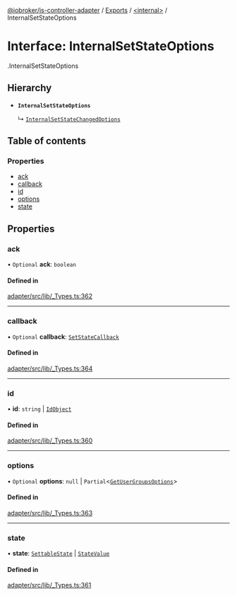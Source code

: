 [@iobroker/js-controller-adapter](../README.md) / [Exports](../modules.md) / [<internal\>](../modules/internal_.md) / InternalSetStateOptions

# Interface: InternalSetStateOptions

[<internal>](../modules/internal_.md).InternalSetStateOptions

## Hierarchy

- **`InternalSetStateOptions`**

  ↳ [`InternalSetStateChangedOptions`](internal_.InternalSetStateChangedOptions.md)

## Table of contents

### Properties

- [ack](internal_.InternalSetStateOptions.md#ack)
- [callback](internal_.InternalSetStateOptions.md#callback)
- [id](internal_.InternalSetStateOptions.md#id)
- [options](internal_.InternalSetStateOptions.md#options)
- [state](internal_.InternalSetStateOptions.md#state)

## Properties

### ack

• `Optional` **ack**: `boolean`

#### Defined in

[adapter/src/lib/_Types.ts:362](https://github.com/ioBroker/ioBroker.js-controller/blob/a67344d3/packages/adapter/src/lib/_Types.ts#L362)

___

### callback

• `Optional` **callback**: [`SetStateCallback`](../modules/internal_.md#setstatecallback)

#### Defined in

[adapter/src/lib/_Types.ts:364](https://github.com/ioBroker/ioBroker.js-controller/blob/a67344d3/packages/adapter/src/lib/_Types.ts#L364)

___

### id

• **id**: `string` \| [`IdObject`](internal_.IdObject.md)

#### Defined in

[adapter/src/lib/_Types.ts:360](https://github.com/ioBroker/ioBroker.js-controller/blob/a67344d3/packages/adapter/src/lib/_Types.ts#L360)

___

### options

• `Optional` **options**: ``null`` \| `Partial`<[`GetUserGroupsOptions`](internal_.GetUserGroupsOptions.md)\>

#### Defined in

[adapter/src/lib/_Types.ts:363](https://github.com/ioBroker/ioBroker.js-controller/blob/a67344d3/packages/adapter/src/lib/_Types.ts#L363)

___

### state

• **state**: [`SettableState`](../modules/internal_.md#settablestate) \| [`StateValue`](../modules/internal_.md#statevalue)

#### Defined in

[adapter/src/lib/_Types.ts:361](https://github.com/ioBroker/ioBroker.js-controller/blob/a67344d3/packages/adapter/src/lib/_Types.ts#L361)
